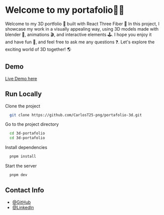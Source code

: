 
# Welcome to my portafolio👋🏼


Welcome to my 3D portfolio 🌟 built with React Three Fiber 🚀 In this project, I showcase my work in a visually appealing way, using 3D models made with blender 🎨, animations 🎬, and interactive elements 🕹️. I hope you enjoy it and have fun 🎉, and feel free to ask me any questions ❓. Let's explore the exciting world of 3D together! 🌎
## Demo

[Live Demo here](https://www.github.com/carlost25-png)

## Run Locally

Clone the project

```bash
  git clone https://github.com/CarlosT25-png/portafolio-3d.git
```

Go to the project directory

```bash
  cd 3d-portafolio
  cd 3d-portafolio
```

Install dependencies

```bash
  pnpm install
```

Start the server

```bash
  pnpm dev
```


## Contact Info

- [@GitHub](https://www.github.com/carlost25-png)
- [@LinkedIn](https://www.linkedin.com/in/carlos-torres-valle/)


